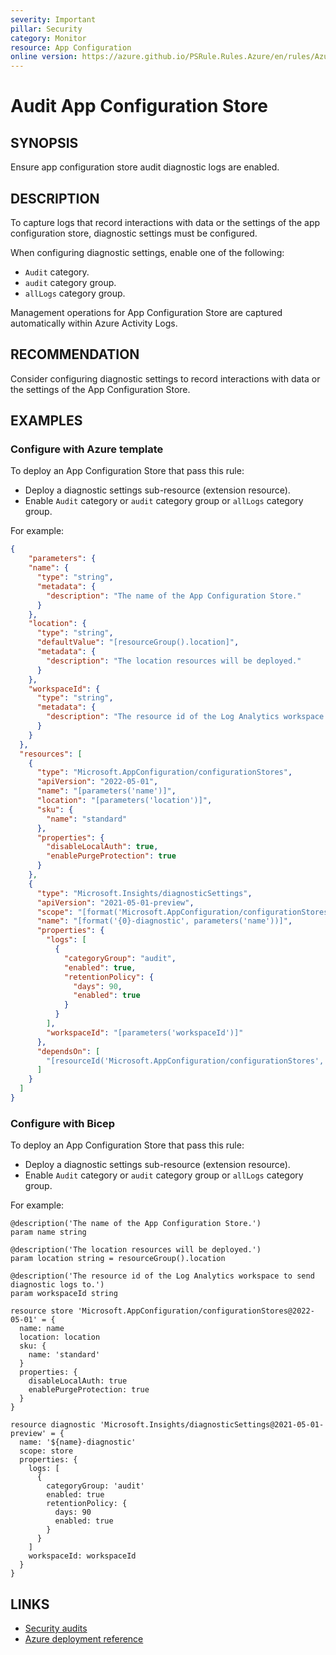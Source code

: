 ```yaml
---
severity: Important
pillar: Security
category: Monitor
resource: App Configuration
online version: https://azure.github.io/PSRule.Rules.Azure/en/rules/Azure.AppConfig.AuditLogs/
---
```


# Audit App Configuration Store

## SYNOPSIS

Ensure app configuration store audit diagnostic logs are enabled.

## DESCRIPTION

To capture logs that record interactions with data or the settings of the app configuration store, diagnostic settings must be configured.

When configuring diagnostic settings, enable one of the following:

- `Audit` category.
- `audit` category group.
- `allLogs` category group.

Management operations for App Configuration Store are captured automatically within Azure Activity Logs.

## RECOMMENDATION

Consider configuring diagnostic settings to record interactions with data or the settings of the App Configuration Store.

## EXAMPLES

### Configure with Azure template

To deploy an App Configuration Store that pass this rule:

- Deploy a diagnostic settings sub-resource (extension resource).
- Enable `Audit` category or `audit` category group or `allLogs` category group.

For example:

```json
{
    "parameters": {
    "name": {
      "type": "string",
      "metadata": {
        "description": "The name of the App Configuration Store."
      }
    },
    "location": {
      "type": "string",
      "defaultValue": "[resourceGroup().location]",
      "metadata": {
        "description": "The location resources will be deployed."
      }
    },
    "workspaceId": {
      "type": "string",
      "metadata": {
        "description": "The resource id of the Log Analytics workspace to send diagnostic logs to."
      }
    }
  },
  "resources": [
    {
      "type": "Microsoft.AppConfiguration/configurationStores",
      "apiVersion": "2022-05-01",
      "name": "[parameters('name')]",
      "location": "[parameters('location')]",
      "sku": {
        "name": "standard"
      },
      "properties": {
        "disableLocalAuth": true,
        "enablePurgeProtection": true
      }
    },
    {
      "type": "Microsoft.Insights/diagnosticSettings",
      "apiVersion": "2021-05-01-preview",
      "scope": "[format('Microsoft.AppConfiguration/configurationStores/{0}', parameters('name'))]",
      "name": "[format('{0}-diagnostic', parameters('name'))]",
      "properties": {
        "logs": [
          {
            "categoryGroup": "audit",
            "enabled": true,
            "retentionPolicy": {
              "days": 90,
              "enabled": true
            }
          }
        ],
        "workspaceId": "[parameters('workspaceId')]"
      },
      "dependsOn": [
        "[resourceId('Microsoft.AppConfiguration/configurationStores', parameters('name'))]"
      ]
    }
  ]
}
```

### Configure with Bicep

To deploy an App Configuration Store that pass this rule:

- Deploy a diagnostic settings sub-resource (extension resource).
- Enable `Audit` category or `audit` category group or `allLogs` category group.

For example:

```bicep
@description('The name of the App Configuration Store.')
param name string

@description('The location resources will be deployed.')
param location string = resourceGroup().location

@description('The resource id of the Log Analytics workspace to send diagnostic logs to.')
param workspaceId string

resource store 'Microsoft.AppConfiguration/configurationStores@2022-05-01' = {
  name: name
  location: location
  sku: {
    name: 'standard'
  }
  properties: {
    disableLocalAuth: true
    enablePurgeProtection: true
  }
}

resource diagnostic 'Microsoft.Insights/diagnosticSettings@2021-05-01-preview' = {
  name: '${name}-diagnostic'
  scope: store
  properties: {
    logs: [
      {
        categoryGroup: 'audit'
        enabled: true
        retentionPolicy: {
          days: 90
          enabled: true
        }
      }
    ]
    workspaceId: workspaceId
  }
}
```

## LINKS

- [Security audits](https://learn.microsoft.com/azure/architecture/framework/security/monitor-audit)
- [Azure deployment reference](https://learn.microsoft.com/azure/templates/microsoft.insights/diagnosticsetting)
